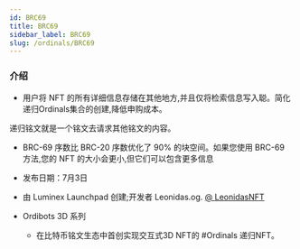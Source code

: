 ```yaml
---
id: BRC69
title: BRC69
sidebar_label: BRC69
slug: /ordinals/BRC69
---
```


### 介绍

- 用户将 NFT 的所有详细信息存储在其他地方,并且仅将检索信息写入聪。简化递归Ordinals集合的创建,降低申购成本。

递归铭文就是一个铭文去请求其他铭文的内容。

- BRC-69 序数比 BRC-20 序数优化了 90% 的块空间。如果您使用 BRC-69 方法,您的 NFT 的大小会更小,但它们可以包含更多信息

- 发布日期：7月3日

- 由 Luminex Launchpad 创建;开发者 Leonidas.og. [@ LeonidasNFT](https://twitter.com/LeonidasNFT)

- Ordibots 3D 系列

	- 在比特币铭文生态中首创实现交互式3D NFT的 #Ordinals 递归NFT。

